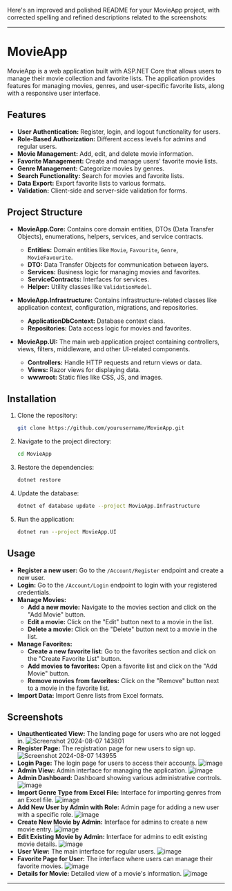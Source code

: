 Here's an improved and polished README for your MovieApp project, with corrected spelling and refined descriptions related to the screenshots:

---

# MovieApp

MovieApp is a web application built with ASP.NET Core that allows users to manage their movie collection and favorite lists. The application provides features for managing movies, genres, and user-specific favorite lists, along with a responsive user interface.

## Features

- **User Authentication:** Register, login, and logout functionality for users.
- **Role-Based Authorization:** Different access levels for admins and regular users.
- **Movie Management:** Add, edit, and delete movie information.
- **Favorite Management:** Create and manage users' favorite movie lists.
- **Genre Management:** Categorize movies by genres.
- **Search Functionality:** Search for movies and favorite lists.
- **Data Export:** Export favorite lists to various formats.
- **Validation:** Client-side and server-side validation for forms.

## Project Structure

- **MovieApp.Core:** Contains core domain entities, DTOs (Data Transfer Objects), enumerations, helpers, services, and service contracts.
  - **Entities:** Domain entities like `Movie`, `Favourite`, `Genre`, `MovieFavourite`.
  - **DTO:** Data Transfer Objects for communication between layers.
  - **Services:** Business logic for managing movies and favorites.
  - **ServiceContracts:** Interfaces for services.
  - **Helper:** Utility classes like `ValidationModel`.

- **MovieApp.Infrastructure:** Contains infrastructure-related classes like application context, configuration, migrations, and repositories.
  - **ApplicationDbContext:** Database context class.
  - **Repositories:** Data access logic for movies and favorites.

- **MovieApp.UI:** The main web application project containing controllers, views, filters, middleware, and other UI-related components.
  - **Controllers:** Handle HTTP requests and return views or data.
  - **Views:** Razor views for displaying data.
  - **wwwroot:** Static files like CSS, JS, and images.

## Installation

1. Clone the repository:
   ```sh
   git clone https://github.com/yourusername/MovieApp.git
   ```

2. Navigate to the project directory:
   ```sh
   cd MovieApp
   ```

3. Restore the dependencies:
   ```sh
   dotnet restore
   ```

4. Update the database:
   ```sh
   dotnet ef database update --project MovieApp.Infrastructure
   ```

5. Run the application:
   ```sh
   dotnet run --project MovieApp.UI
   ```

## Usage

- **Register a new user:** Go to the `/Account/Register` endpoint and create a new user.
- **Login:** Go to the `/Account/Login` endpoint to login with your registered credentials.
- **Manage Movies:**
  - **Add a new movie:** Navigate to the movies section and click on the "Add Movie" button.
  - **Edit a movie:** Click on the "Edit" button next to a movie in the list.
  - **Delete a movie:** Click on the "Delete" button next to a movie in the list.
- **Manage Favorites:**
  - **Create a new favorite list:** Go to the favorites section and click on the "Create Favorite List" button.
  - **Add movies to favorites:** Open a favorite list and click on the "Add Movie" button.
  - **Remove movies from favorites:** Click on the "Remove" button next to a movie in the favorite list.
- **Import Data:** Import Genre lists from Excel formats.

## Screenshots

- **Unauthenticated View:** The landing page for users who are not logged in.
  ![Screenshot 2024-08-07 143801](https://github.com/user-attachments/assets/35915166-aa2b-4c11-a281-80aefa8ad940)
- **Register Page:** The registration page for new users to sign up.
  ![Screenshot 2024-08-07 143955](https://github.com/user-attachments/assets/cb04c867-d8d6-4b1d-a106-1203e30761fc)
- **Login Page:** The login page for users to access their accounts.
  ![image](https://github.com/user-attachments/assets/9089eb5a-7867-4cb0-90b0-e1ba1aab740e)
- **Admin View:** Admin interface for managing the application.
  ![image](https://github.com/user-attachments/assets/6a77d3b0-c46f-4e75-aef5-44862080051a)
- **Admin Dashboard:** Dashboard showing various administrative controls.
  ![image](https://github.com/user-attachments/assets/0281cc68-5745-4a8b-8063-d57b169080a9)
- **Import Genre Type from Excel File:** Interface for importing genres from an Excel file.
  ![image](https://github.com/user-attachments/assets/08621482-0bfe-4eca-90e5-69da81ef6142)
- **Add New User by Admin with Role:** Admin page for adding a new user with a specific role.
  ![image](https://github.com/user-attachments/assets/7a5a28b6-40c1-40d0-91c1-3d5e8d4f1894)
- **Create New Movie by Admin:** Interface for admins to create a new movie entry.
  ![image](https://github.com/user-attachments/assets/c353adf7-fc4a-4384-a6d5-f38de32b51ed)
- **Edit Existing Movie by Admin:** Interface for admins to edit existing movie details.
  ![image](https://github.com/user-attachments/assets/c774ede1-a306-4365-9a70-6031e6526938)
- **User View:** The main interface for regular users.
  ![image](https://github.com/user-attachments/assets/543e2a69-09ef-42cc-9551-3ce44249f901)
- **Favorite Page for User:** The interface where users can manage their favorite movies.
  ![image](https://github.com/user-attachments/assets/629bc355-6474-47f2-be6c-0bc7cf3b926f)
- **Details for Movie:** Detailed view of a movie's information.
  ![image](https://github.com/user-attachments/assets/e21cdb53-6bb5-4845-8809-d6306eac3040)

---
